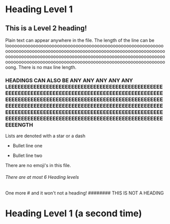 # Heading Level 1
## This is a Level 2 heading!

Plain text can appear anywhere in the file. The length of the line can be looooooooooooooooooooooooooooooooooooooooooooooooooooooooooooooooooooooooooooooooooooooooooooooooooooooooooooooooooooooooooooooooooooooooooooooooooooooooooooooooooooooooooooooooooooooooooooooooooooooooooooooooooooooooooooooooooooooooooooooooong.
There is no max line length. 

### HEADINGS CAN ALSO BE ANY ANY ANY ANY ANY LEEEEEEEEEEEEEEEEEEEEEEEEEEEEEEEEEEEEEEEEEEEEEEEEEEEEEEEEEEEEEEEEEEEEEEEEEEEEEEEEEEEEEEEEEEEEEEEEEEEEEEEEEEEEEEEEEEEEEEEEEEEEEEEEEEEEEEEEEEEEEEEEEEEEEEEEEEEEEEEEEEEEEEEEEEEEEEEEEEEEEEEEEEEEEEEEEEEEEEEEEEEEEEEEEEEEEEEEEEEEEEEEEEEEEEEEEEEEEEEEEEEEEEEEEEEEEEEEEEEEEEEEEEEEEEEEEEEEEEEEEEEEEEEEEEEEEEEEEEEEEEENGTH

Lists are denoted with a star or a dash
* Bullet line one
- Bullet line two

There are no emoji's in this file. 

###### There are at most 6 Heading levels
One more # and it won't not a heading!
######## THIS IS NOT A HEADING
# Heading Level 1 (a second time)
